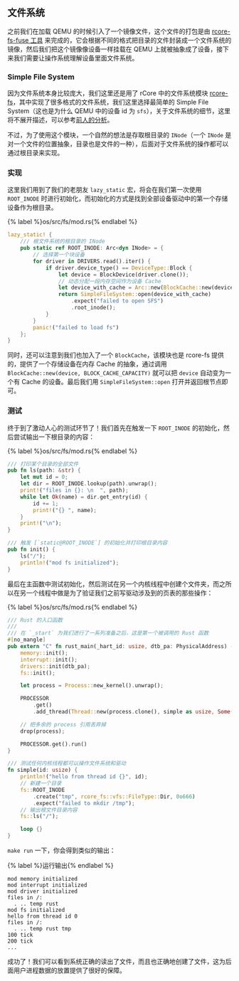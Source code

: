 ## 文件系统

之前我们在加载 QEMU 的时候引入了一个镜像文件，这个文件的打包是由 [rcore-fs-fuse 工具](https://github.com/rcore-os/rcore-fs/tree/master/rcore-fs-fuse) 来完成的，它会根据不同的格式把目录的文件封装成一个文件系统的镜像，然后我们把这个镜像像设备一样挂载在 QEMU 上就被抽象成了设备，接下来我们需要让操作系统理解设备里面文件系统。

### Simple File System

因为文件系统本身比较庞大，我们这里还是用了 rCore 中的文件系统模块 [rcore-fs](https://github.com/rcore-os/rcore-fs)，其中实现了很多格式的文件系统，我们这里选择最简单的 Simple File System（这也是为什么 QEMU 中的设备 id 为 `sfs`），关于文件系统的细节，这里将不展开描述，可以参考[前人的分析](../files/rcore-fs-analysis.pdf)。

不过，为了使用这个模块，一个自然的想法是存取根目录的 `INode`（一个 `INode` 是对一个文件的位置抽象，目录也是文件的一种），后面对于文件系统的操作都可以通过根目录来实现。

### 实现

这里我们用到了我们的老朋友 `lazy_static` 宏，将会在我们第一次使用 `ROOT_INODE` 时进行初始化，而初始化的方式是找到全部设备驱动中的第一个存储设备作为根目录。

{% label %}os/src/fs/mod.rs{% endlabel %}
```rust
lazy_static! {
    /// 根文件系统的根目录的 INode
    pub static ref ROOT_INODE: Arc<dyn INode> = {
        // 选择第一个块设备
        for driver in DRIVERS.read().iter() {
            if driver.device_type() == DeviceType::Block {
                let device = BlockDevice(driver.clone());
                // 动态分配一段内存空间作为设备 Cache
                let device_with_cache = Arc::new(BlockCache::new(device, BLOCK_CACHE_CAPACITY));
                return SimpleFileSystem::open(device_with_cache)
                    .expect("failed to open SFS")
                    .root_inode();
            }
        }
        panic!("failed to load fs")
    };
}
```

同时，还可以注意到我们也加入了一个 `BlockCache`，该模块也是 rcore-fs 提供的，提供了一个存储设备在内存 Cache 的抽象，通过调用 `BlockCache::new(device, BLOCK_CACHE_CAPACITY)` 就可以把 `device` 自动变为一个有 Cache 的设备。最后我们用 `SimpleFileSystem::open` 打开并返回根节点即可。

### 测试

终于到了激动人心的测试环节了！我们首先在触发一下 `ROOT_INODE` 的初始化，然后尝试输出一下根目录的内容：

{% label %}os/src/fs/mod.rs{% endlabel %}
```rust
/// 打印某个目录的全部文件
pub fn ls(path: &str) {
    let mut id = 0;
    let dir = ROOT_INODE.lookup(path).unwrap();
    print!("files in {}: \n  ", path);
    while let Ok(name) = dir.get_entry(id) {
        id += 1;
        print!("{} ", name);
    }
    print!("\n");
}

/// 触发 [`static@ROOT_INODE`] 的初始化并打印根目录内容
pub fn init() {
    ls("/");
    println!("mod fs initialized");
}
```

最后在主函数中测试初始化，然后测试在另一个内核线程中创建个文件夹，而之所以在另一个线程中做是为了验证我们之前写驱动涉及到的页表的那些操作：

{% label %}os/src/fs/mod.rs{% endlabel %}
```rust
/// Rust 的入口函数
///
/// 在 `_start` 为我们进行了一系列准备之后，这是第一个被调用的 Rust 函数
#[no_mangle]
pub extern "C" fn rust_main(_hart_id: usize, dtb_pa: PhysicalAddress) -> ! {
    memory::init();
    interrupt::init();
    drivers::init(dtb_pa);
    fs::init();

    let process = Process::new_kernel().unwrap();

    PROCESSOR
        .get()
        .add_thread(Thread::new(process.clone(), simple as usize, Some(&[0])).unwrap());

    // 把多余的 process 引用丢弃掉
    drop(process);

    PROCESSOR.get().run()
}

/// 测试任何内核线程都可以操作文件系统和驱动
fn simple(id: usize) {
    println!("hello from thread id {}", id);
    // 新建一个目录
    fs::ROOT_INODE
        .create("tmp", rcore_fs::vfs::FileType::Dir, 0o666)
        .expect("failed to mkdir /tmp");
    // 输出根文件目录内容
    fs::ls("/");

    loop {}
}
```

`make run` 一下，你会得到类似的输出：

{% label %}运行输出{% endlabel %}
```
mod memory initialized
mod interrupt initialized
mod driver initialized
files in /: 
  . .. temp rust 
mod fs initialized
hello from thread id 0
files in /: 
  . .. temp rust tmp 
100 tick
200 tick
...
```

成功了！我们可以看到系统正确的读出了文件，而且也正确地创建了文件，这为后面用户进程数据的放置提供了很好的保障。